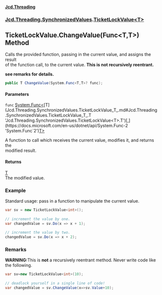 #### [Jcd.Threading](index.md 'index')
### [Jcd.Threading.SynchronizedValues](Jcd.Threading.SynchronizedValues.md 'Jcd.Threading.SynchronizedValues').[TicketLockValue&lt;T&gt;](Jcd.Threading.SynchronizedValues.TicketLockValue_T_.md 'Jcd.Threading.SynchronizedValues.TicketLockValue<T>')

## TicketLockValue<T>.ChangeValue(Func<T,T>) Method

Calls the provided function, passing in the current value, and assigns the result  
of the function call, to the current value. <b>This is not recursively reentrant.  
see remarks for details.</b>

```csharp
public T ChangeValue(System.Func<T,T>? func);
```
#### Parameters

<a name='Jcd.Threading.SynchronizedValues.TicketLockValue_T_.ChangeValue(System.Func_T,T_).func'></a>

`func` [System.Func&lt;](https://docs.microsoft.com/en-us/dotnet/api/System.Func-2 'System.Func`2')[T](Jcd.Threading.SynchronizedValues.TicketLockValue_T_.md#Jcd.Threading.SynchronizedValues.TicketLockValue_T_.T 'Jcd.Threading.SynchronizedValues.TicketLockValue<T>.T')[,](https://docs.microsoft.com/en-us/dotnet/api/System.Func-2 'System.Func`2')[T](Jcd.Threading.SynchronizedValues.TicketLockValue_T_.md#Jcd.Threading.SynchronizedValues.TicketLockValue_T_.T 'Jcd.Threading.SynchronizedValues.TicketLockValue<T>.T')[&gt;](https://docs.microsoft.com/en-us/dotnet/api/System.Func-2 'System.Func`2')

A function to call which receives the current value, modifies it, and returns the  
modified result.

#### Returns
[T](Jcd.Threading.SynchronizedValues.TicketLockValue_T_.md#Jcd.Threading.SynchronizedValues.TicketLockValue_T_.T 'Jcd.Threading.SynchronizedValues.TicketLockValue<T>.T')  
The modified value.

### Example
Standard usage: pass in a function to manipulate the current value.  
  
```csharp  
var sv = new TicketLockValue<int>();  
  
// increment the value by one.  
var changedValue = sv.Do(x => x + 1);  
  
// increment the value by two.  
changedValue = sv.Do(x => x + 2);  
```

### Remarks
  
<b>WARNING:</b>This is <b>not</b> a recursively reentrant method. Never write code like  
             the following.  
  
```csharp  
var sv=new TicketLockValue<int>(10);  
  
// deadlock yourself in a single line of code!  
var changedValue = sv.ChangeValue(x=>sv.Value+10);  
```